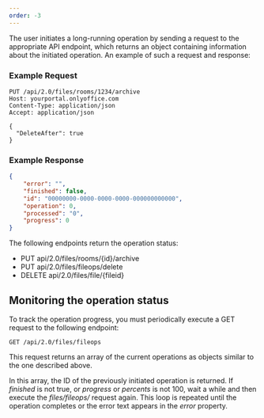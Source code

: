 ```yaml
---
order: -3
---
```


The user initiates a long-running operation by sending a request to the appropriate API endpoint, which returns an object containing information about the initiated operation. An example of such a request and response:

### Example Request

``` http
PUT /api/2.0/files/rooms/1234/archive
Host: yourportal.onlyoffice.com
Content-Type: application/json
Accept: application/json

{
  "DeleteAfter": true
}
```

### Example Response

``` json
{
    "error": "",
    "finished": false,
    "id": "00000000-0000-0000-0000-000000000000",
    "operation": 0,
    "processed": "0",
    "progress": 0
}
```

The following endpoints return the operation status:

* PUT api/2.0/files/rooms/{id}/archive
* PUT api/2.0/files/fileops/delete
* DELETE api/2.0/files/file/{fileid}

## Monitoring the operation status

To track the operation progress, you must periodically execute a GET request to the following endpoint:

``` http
GET /api/2.0/files/fileops
```

This request returns an array of the current operations as objects similar to the one described above.

In this array, the ID of the previously initiated operation is returned. If *finished* is not true, or *progress* or *percents* is not 100, wait a while and then execute the *files/fileops/* request again. This loop is repeated until the operation completes or the error text appears in the *error* property.
